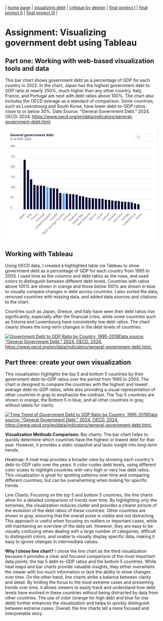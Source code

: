 | [home page](https://cmustudent.github.io/tswd-portfolio-templates/) | [visualizing debt](visualizing-government-debt) | [critique by design](critique-by-design) | [final project I](final-project-part-one) | [final project II](final-project-part-two) | [final project III](final-project-part-three) |

# Assignment: Visualizing government debt using Tableau

## Part one: Working with web-based visualization tools and data
This bar chart shows government debt as a percentage of GDP for each country in 2022. In the chart, Japan has the highest government debt to GDP ratio at nearly 250%, much higher than any other country. Italy, France, and Portugal are next with debt ratios above 100%. The chart also includes the OECD average as a standard of comparison. Some countries, such as Luxembourg and South Korea, have lower debt-to-GDP ratios, close to or below 30%.
Date Source: “General Government Debt.” 2024. OECD. 2024. https://www.oecd.org/en/data/indicators/general-government-debt.html.

<img src="A1 Screenshot.png" width=500px />

## Working with Tableau
Using OECD data, I created a highlighted table via Tableau to show government debt as a percentage of GDP for each country from 1995 to 2003. I used time as the columns and debt ratios as the rows, and used colors to distinguish between different debt levels. Countries with ratios above 100% are shown in orange and those below 100% are shown in blue to visually compare changes in debt across countries. I also sorted the data, removed countries with missing data, and added data sources and citations to the chart.

Countries such as Japan, Greece, and Italy have seen their debt ratios rise significantly, especially after the financial crisis, while some countries such as Estonia and Luxembourg have consistently low debt ratios. The chart clearly shows the long-term changes in the debt levels of countries.

<div class='tableauPlaceholder' id='viz1725999398332' style='position: relative'><noscript><a href='#'><img alt='Government Debt to GDP Ratio by Country, 1995-2019Data source: “General Government Debt.” 2024. OECD. 2024. https:&#47;&#47;www.oecd.org&#47;en&#47;data&#47;indicators&#47;general-government-debt.html.‌ ' src='https:&#47;&#47;public.tableau.com&#47;static&#47;images&#47;Bo&#47;Book1_17257743426070&#47;GovernmentDebttoGDPRatiobyCountry1995-2019&#47;1_rss.png' style='border: none' /></a></noscript><object class='tableauViz' style='display:none;'>
        <param name='host_url' value='https%3A%2F%2Fpublic.tableau.com%2F' />
        <param name='embed_code_version' value='3' />
        <param name='site_root' value='' />
        <param name='name' value='Book1_17257743426070&#47;GovernmentDebttoGDPRatiobyCountry1995-2019' />
        <param name='tabs' value='no' />
        <param name='toolbar' value='yes' />
        <param name='static_image' value='https:&#47;&#47;public.tableau.com&#47;static&#47;images&#47;Bo&#47;Book1_17257743426070&#47;GovernmentDebttoGDPRatiobyCountry1995-2019&#47;1.png' />
        <param name='animate_transition' value='yes' />
        <param name='display_static_image' value='yes' />
        <param name='display_spinner' value='yes' />
        <param name='display_overlay' value='yes' />
        <param name='display_count' value='yes' />
        <param name='language' value='en-US' />
        <param name='filter' value='publish=yes' />
    </object></div>
<script type='text/javascript'>
    var divElement = document.getElementById('viz1725999398332');
    var vizElement = divElement.getElementsByTagName('object')[0];
    vizElement.style.width = '100%';
    vizElement.style.height = (divElement.offsetWidth * 0.75) + 'px';
    var scriptElement = document.createElement('script');
    scriptElement.src = 'https://public.tableau.com/javascripts/api/viz_v1.js';
    vizElement.parentNode.insertBefore(scriptElement, vizElement);
</script>

## Part three: create your own visualization
This visualization highlights the top 5 and bottom 5 countries by their government debt-to-GDP ratios over the period from 1995 to 2003. The chart is designed to compare the countries with the highest and lowest average debt-to-GDP ratios, while also providing a visual representation of other countries in gray to emphasize the contrast. The Top 5 countries are shown in orange, the Bottom 5 in blue, and all other countries in gray, without labels for clarity.

<div class='tableauPlaceholder' id='viz1726000449285' style='position: relative'><noscript><a href='#'><img alt='Time Trend of Government Debt to GDP Ratio by Country, 1995-2019Data source: “General Government Debt.” 2024. OECD. 2024. https:&#47;&#47;www.oecd.org&#47;en&#47;data&#47;indicators&#47;general-government-debt.html.‌ ' src='https:&#47;&#47;public.tableau.com&#47;static&#47;images&#47;ho&#47;homework1_17258303072560&#47;TimeTrendofGovernmentDebttoGDPRatiobyCountry1995-2019&#47;1_rss.png' style='border: none' /></a></noscript><object class='tableauViz' style='display:none;'>
        <param name='host_url' value='https%3A%2F%2Fpublic.tableau.com%2F' />
        <param name='embed_code_version' value='3' />
        <param name='site_root' value='' />
        <param name='name' value='homework1_17258303072560&#47;TimeTrendofGovernmentDebttoGDPRatiobyCountry1995-2019' />
        <param name='tabs' value='no' />
        <param name='toolbar' value='yes' />
        <param name='static_image' value='https:&#47;&#47;public.tableau.com&#47;static&#47;images&#47;ho&#47;homework1_17258303072560&#47;TimeTrendofGovernmentDebttoGDPRatiobyCountry1995-2019&#47;1.png' />
        <param name='animate_transition' value='yes' />
        <param name='display_static_image' value='yes' />
        <param name='display_spinner' value='yes' />
        <param name='display_overlay' value='yes' />
        <param name='display_count' value='yes' />
        <param name='language' value='en-US' />
        <param name='filter' value='publish=yes' />
    </object></div>
<script type='text/javascript'>
    var divElement = document.getElementById('viz1726000449285');
    var vizElement = divElement.getElementsByTagName('object')[0];
    vizElement.style.width = '100%';
    vizElement.style.height = (divElement.offsetWidth * 0.75) + 'px';
    var scriptElement = document.createElement('script');
    scriptElement.src = 'https://public.tableau.com/javascripts/api/viz_v1.js';
    vizElement.parentNode.insertBefore(scriptElement, vizElement);
</script>

**Visualization Methods Comparison:**
Bar charts:
The bar chart helps to quickly determine which countries have the highest or lowest debt for that year. However, it provides a static snapshot and lacks insight into long-term trends.

Heatmap:
A heat map provides a broader view by showing each country's debt-to-GDP ratio over the years. It color-codes debt levels, using different color scales to highlight countries with very high or very low debt ratios. This visualization is great for spotting patterns over time and comparing different countries, but can be overwhelming when looking for specific trends.

Line Charts:
Focusing on the top 5 and bottom 5 countries, the line charts allow for a detailed comparison of trends over time. By highlighting only the extremes, the visualization reduces clutter and provides a clearer picture of the evolution of the debt ratios of these countries. Other countries are shown in gray, ensuring that the overall pulse is visible and not distracting. This approach is useful when focusing on outliers or important cases, while still maintaining an overview of the data set. However, they are easy to be visually confusing when dealing with a large number of categories, difficult to distinguish colors, and unable to visually display specific data, making it easy to ignore changes in intermediate values.

**Why I chose line chart?**
I chose the line chart as the third visualization because it provides a clear and focused comparison of the most important data points: the top 5 debt-to-GDP ratios and the bottom 5 countries. While heat maps and bar charts provide valuable insights, they either overwhelm the viewer with too much information or lack the ability to show changes over time. On the other hand, line charts strike a balance between clarity and detail. By limiting the focus to the most extreme cases and presenting trends over time, it allows viewers to easily track and understand how debt levels have evolved in these countries without being distracted by data from other countries. The use of color (orange for high debt and blue for low debt) further enhances the visualization and helps to quickly distinguish between extreme cases. Overall, the line charts tell a more focused and interpretable story.
